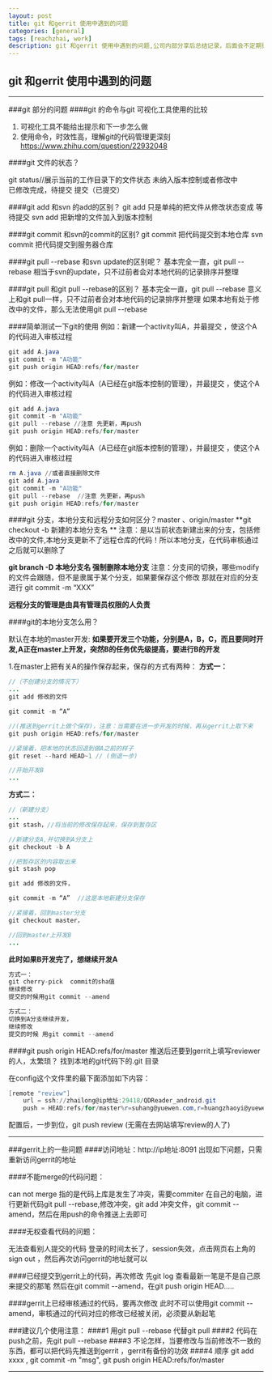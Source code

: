```yaml
---
layout: post
title: git 和gerrit 使用中遇到的问题
categories: [general]
tags: [reachzhai, work]
description: git 和gerrit 使用中遇到的问题,公司内部分享后总结记录，后面会不定期更新，作为自己的笔记？……<阅读全文>
---
```

## git 和gerrit 使用中遇到的问题


------
###git 部分的问题
####git 的命令与git 可视化工具使用的比较

1. 可视化工具不能给出提示和下一步怎么做
2. 使用命令，时效性高，理解git的代码管理更深刻
https://www.zhihu.com/question/22932048

 
####git 文件的状态？

git status//展示当前的工作目录下的文件状态
未纳入版本控制或者修改中  
已修改完成，待提交 
提交（已提交）


####git add  和svn 的add的区别？
git add 只是单纯的把文件从修改状态变成 等待提交
svn add  把新增的文件加入到版本控制


####git commit 和svn的commit的区别?
git commit 把代码提交到本地仓库
svn commit 把代码提交到服务器仓库


####git pull --rebase 和svn update的区别呢？
基本完全一直，git pull --rebase 相当于svn的update，只不过前者会对本地代码的记录排序并整理


####git pull 和git pull --rebase的区别？
基本完全一直，git pull --rebase 意义上和git pull一样，只不过前者会对本地代码的记录排序并整理
如果本地有处于修改中的文件，那么无法使用git pull --rebase


####简单测试一下git的使用
例如：新建一个activity叫A，并最提交 ，使这个A的代码进入审核过程

```powershell
git add A.java 
git commit -m "A功能"
git push origin HEAD:refs/for/master
```

例如：修改一个activity叫A（A已经在git版本控制的管理），并最提交 ，使这个A的代码进入审核过程
``` powershell
git add A.java 
git commit -m "A功能"
git pull --rebase //注意 先更新，再push
git push origin HEAD:refs/for/master
```
例如：删除一个activity叫A（A已经在git版本控制的管理），并最提交 ，使这个A的代码进入审核过程
``` powershell
rm A.java //或者直接删除文件
git add A.java 
git commit -m "A功能"
git pull --rebase  //注意 先更新，再push
git push origin HEAD:refs/for/master
```

####git 分支，本地分支和远程分支如何区分？master 、origin/master
 **git checkout -b  新建的本地分支名 **
注意：是以当前状态新建出来的分支，包括修改中的文件,本地分支更新不了远程仓库的代码！所以本地分支，在代码审核通过之后就可以删除了

**git branch -D 本地分支名  强制删除本地分支**
注意：分支间的切换，哪些modify的文件会跟随，但不是隶属于某个分支，如果要保存这个修改 那就在对应的分支进行 git commit -m “XXX”

**远程分支的管理是由具有管理员权限的人负责**



####git的本地分支怎么用？

默认在本地的master开发:
**如果要开发三个功能，分别是A，B，C，而且要同时开发,A正在master上开发，突然B的任务优先级提高，要进行B的开发**

1.在master上把有关A的操作保存起来，保存的方式有两种：
**方式一：**
``` java
//（不创建分支的情况下）
...
git add 修改的文件

git commit -m “A”

//(推送到gerrit上做个保存)，注意：当需要在进一步开发的时候，再从gerrit上取下来
git push origin HEAD:refs/for/master 

//紧接着，把本地的状态回退到做A之前的样子 
git reset --hard HEAD~1 // (倒退一步)

//开始开发B
...
```
**方式二：**
```java
//（新建分支）
...
git stash，//将当前的修改保存起来，保存到暂存区

//新建分支A,并切换到A分支上
git checkout -b A

//把暂存区的内容取出来
git stash pop

git add 修改的文件，

git commit -m “A”  //这是本地新建分支保存

//紧接着，回到master分支
git checkout master，

//回到master上开发B
...
```

**此时如果B开发完了，想继续开发A**

```java
方式一：
git cherry-pick  commit的sha值 
继续修改
提交的时候用git commit --amend

方式二：
切换到A分支继续开发，
继续修改
提交的时候 用git commit --amend
```


####git push origin HEAD:refs/for/master 推送后还要到gerrit上填写reviewer的人，太繁琐？
找到本地的git代码下的.git 目录
 
在config这个文件里的最下面添加如下内容：

```powershell
[remote "review"]
	url = ssh://zhailong@ip地址:29418/QDReader_android.git
	push = HEAD:refs/for/master%r=suhang@yuewen.com,r=huangzhaoyi@yuewen.com
```

配置后，一步到位，git push review (无需在去网站填写review的人了)

-------
###gerrit上的一些问题
####访问地址：http://ip地址:8091   出现如下问题，只需重新访问gerrit的地址



####不能merge的代码问题：

can not merge
指的是代码上库是发生了冲突，需要commiter 在自己的电脑，进行更新代码git pull --rebase,修改冲突，git add 冲突文件，git commit --amend，然后在用push的命令推送上去即可



####无权查看代码的问题：

无法查看别人提交的代码
登录的时间太长了，session失效，点击网页右上角的sign out ，然后再次访问gerrit的地址就可以




####已经提交到gerrit上的代码，再次修改
先git log 查看最新一笔是不是自己原来提交的那笔
然后在git commit --amend，在git push origin HEAD.....

####gerrit上已经审核通过的代码，要再次修改
此时不可以使用git commit --amend，审核通过的代码对应的修改已经被关闭，必须要从新起笔


###建议几个使用注意：
####1 用git pull --rebase 代替git pull
####2 代码在push之前，先git pull --rebase
####3 不论怎样，当要修改与当前修改不一致的东西，都可以把代码先推送到gerrit ，gerrit有备份的功效
####4 顺序 git add xxxx , git commit -m "msg", git push origin HEAD:refs/for/master

------



